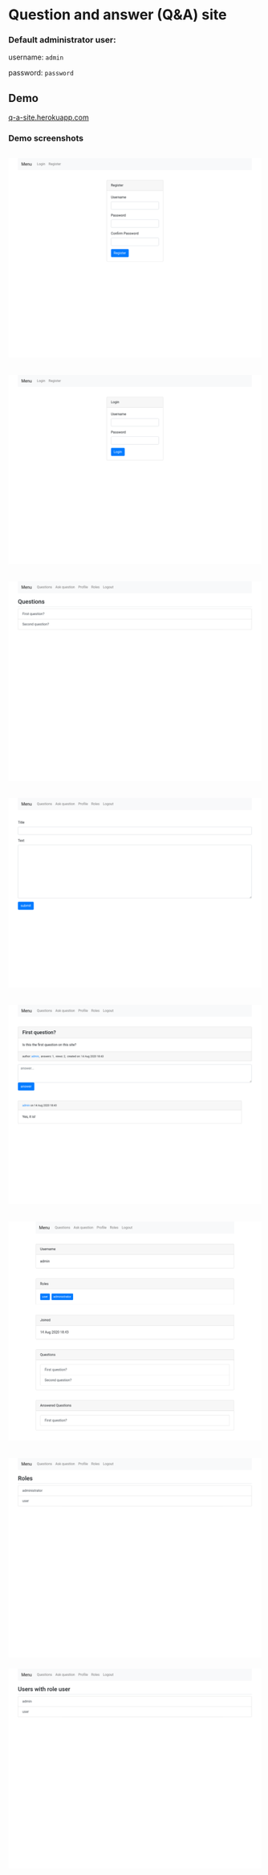 # Question and answer (Q&A) site

### Default administrator user:

username: `admin`

password: `password`

## Demo

[q-a-site.herokuapp.com](https://q-a-site.herokuapp.com/)

### Demo screenshots

![](./.github/register.png)
---
![](./.github/login.png)
---
![](./.github/questions.png)
---
![](./.github/questions_new.png)
---
![](./.github/question.png)
---
![](./.github/profile.png)
---
![](./.github/roles.png)
---
![](./.github/role.png)
